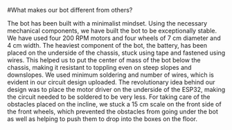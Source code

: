 #What makes our bot different from others?

The bot has been built with a minimalist mindset. 
Using the necessary mechanical components, we have built the bot to be exceptionally stable. We have used four 200 RPM motors and four wheels of 7 cm diameter and 4 cm width. The heaviest component of the bot, the battery, has been placed on the underside of the chassis, stuck using tape and fastened using wires. This helped us to put the center of mass of the bot below the chassis, making it resistant to toppling even on steep slopes and downslopes.
We used minimum soldering and number of wires, which is evident in our circuit design uploaded. The revolutionary idea behind our design was to place the motor driver on the underside of the ESP32, making the circuit needed to be soldered to be very less. 
For taking care of the obstacles placed on the incline, we stuck a 15 cm scale on the front side of the front wheels, which prevented the obstacles from going under the bot as well as helping to push them to drop into the boxes on the floor. 
